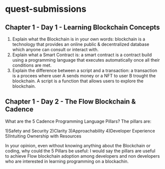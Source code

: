 # quest-submissions

## Chapter 1 - Day 1 - Learning Blockchain Concepts

1) Explain what the Blockchain is in your own words: blockchain is a technology that provides an online public & decentralized database which anyone can consult or interact with.    
2) Explain what a Smart Contract is: a smart contract is a contract build using a programming language that executes automatically once all their conditions are met.    
3) Explain the difference between a script and a transaction: a transaction is a procees where user A sends money or a NFT to user B trought the blockchain. A script is a function that allows users to explore the blockchain. 

## Chapter 1 - Day 2 - The Flow Blockchain & Cadence

What are the 5 Cadence Programming Language Pillars? The pillars are: 

1)Safety and Security
2)Clarity
3)Approachability
4)Developer Experience
5)Intuiting Ownership with Resources

In your opinion, even without knowing anything about the Blockchain or coding, why could the 5 Pillars be useful: I would say the pillars are useful to achieve Flow blockchain adoption among developers and non developers who are interested in learning programming on a blockachin.   
